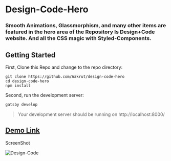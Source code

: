 # Design-Code-Hero

### Smooth Animations, Glassmorphism, and many other items are featured in the hero area of the Repository Is Design+Code website. And all the CSS magic with Styled-Components.

## Getting Started

First, Clone this Repo and change to the repo directory:

```
git clone https://github.com/Aakrut/design-code-hero
cd design-code-hero
npm install
```

Second, run the development server:

```bash
gatsby develop
```

> Your development server should be running on http://localhost:8000/

## [Demo Link](https://design-code-hero-clone.netlify.app/)

ScreenShot

![Design-Code](https://user-images.githubusercontent.com/67114280/204089189-9e89428f-68d6-45c7-b6c6-47c17cb61af4.png)
